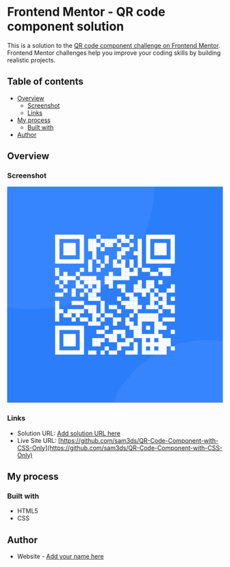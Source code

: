 # Frontend Mentor - QR code component solution

This is a solution to the [QR code component challenge on Frontend Mentor](https://www.frontendmentor.io/challenges/qr-code-component-iux_sIO_H). Frontend Mentor challenges help you improve your coding skills by building realistic projects.

## Table of contents

- [Overview](#overview)
  - [Screenshot](#screenshot)
  - [Links](#links)
- [My process](#my-process)
  - [Built with](#built-with)
- [Author](#author)


## Overview

### Screenshot

![Screenshot](images\image-qr-code.png)


### Links

- Solution URL: [Add solution URL here](https://your-solution-url.com)
- Live Site URL: [https://github.com/sam3ds/QR-Code-Component-with-CSS-Only](https://github.com/sam3ds/QR-Code-Component-with-CSS-Only)

## My process

### Built with

- HTML5
- CSS


## Author

- Website - [Add your name here](https://www.your-site.com)
